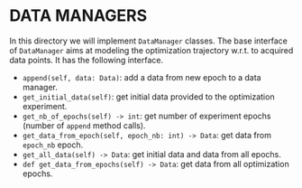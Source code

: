 # DATA MANAGERS

In this directory we will implement `DataManager` classes. The base interface of `DataManager`
aims at modeling the optimization trajectory w.r.t. to acquired data points. It has the following interface.

- `append(self, data: Data)`: add a data from new epoch to a data manager.
- `get_initial_data(self)`: get initial data provided to the optimization experiment. 
- `get_nb_of_epochs(self) -> int`: get number of experiment epochs (number of `append` method calls).
- `get_data_from_epoch(self, epoch_nb: int) -> Data`: get data from `epoch_nb` epoch.
- `get_all_data(self) -> Data`: get initial data and data from all epochs.
- `def get_data_from_epochs(self) -> Data`: get data from all optimization epochs.